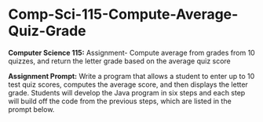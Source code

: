 # Comp-Sci-115-Compute-Average-Quiz-Grade
**Computer Science 115:** Assignment- Compute average from grades from 10 quizzes, and return the letter grade based on the average quiz score

**Assignment Prompt:**
  Write a program that allows a student to enter up to 10 test quiz scores, computes the average score, 
  and then displays the letter grade. Students will develop the Java program in six steps and each step 
  will build off the code from the previous steps, which are listed in the prompt below.

